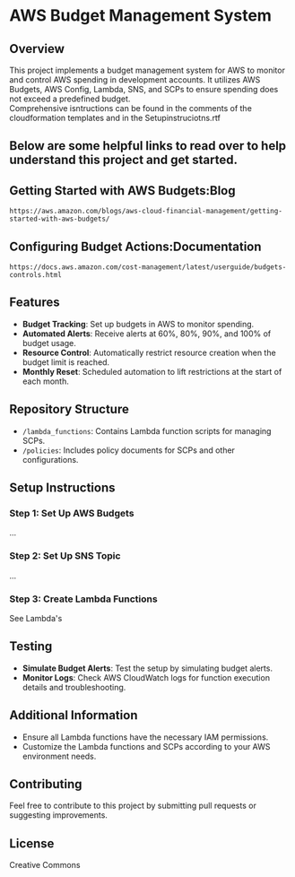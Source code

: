 # AWS Budget Management System

## Overview
This project implements a budget management system for AWS to monitor and control AWS spending in development accounts. It utilizes AWS Budgets, AWS Config, Lambda, SNS, and SCPs to ensure spending does not exceed a predefined budget.  
Comprehensive isntructions can be found in the comments of the cloudformation templates and in the Setupinstruciotns.rtf

## Below are some helpful links to read over to help understand this project and get started.

## Getting Started with AWS Budgets:Blog
    https://aws.amazon.com/blogs/aws-cloud-financial-management/getting-started-with-aws-budgets/

## Configuring Budget Actions:Documentation
    https://docs.aws.amazon.com/cost-management/latest/userguide/budgets-controls.html

## Features
- **Budget Tracking**: Set up budgets in AWS to monitor spending.
- **Automated Alerts**: Receive alerts at 60%, 80%, 90%, and 100% of budget usage.
- **Resource Control**: Automatically restrict resource creation when the budget limit is reached.
- **Monthly Reset**: Scheduled automation to lift restrictions at the start of each month.

## Repository Structure
- `/lambda_functions`: Contains Lambda function scripts for managing SCPs.
- `/policies`: Includes policy documents for SCPs and other configurations.

## Setup Instructions
### Step 1: Set Up AWS Budgets
...

### Step 2: Set Up SNS Topic
...

### Step 3: Create Lambda Functions
See Lambda's 

## Testing
- **Simulate Budget Alerts**: Test the setup by simulating budget alerts.
- **Monitor Logs**: Check AWS CloudWatch logs for function execution details and troubleshooting.

## Additional Information
- Ensure all Lambda functions have the necessary IAM permissions.
- Customize the Lambda functions and SCPs according to your AWS environment needs.

## Contributing
Feel free to contribute to this project by submitting pull requests or suggesting improvements.

## License
Creative Commons
